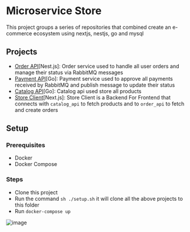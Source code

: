 # Microservice Store
This project groups a series of repositories that combined create an e-commerce ecosystem using nextjs, nestjs, go and mysql

## Projects
 - [Order API](https://github.com/almirpask/order_api)[Nest.js]: Order service used to handle all user orders and manage their status via RabbitMQ messages
 - [Payment API](https://github.com/almirpask/payment_api)[Go]: Payment service used to approve all payments received by RabbitMQ and publish message to update their status
 - [Catalog API](https://github.com/almirpask/payment_api)[Go]: Catalog api used store all products
 - [Store Client](https://github.com/almirpask/store_client)[Next.js]: Store Client is a Backend For Frontend that connects with `catalog_api` to fetch products and to `order_api` to fetch and create orders

## Setup
### Prerequisites
- Docker
- Docker Compose
### Steps
- Clone this project
- Run the command `sh ./setup.sh` it will clone all the above projects to this folder
- Run `docker-compose up`

  
![image](https://github.com/almirpask/microservice_store/assets/18711527/6c665e5b-a1aa-4e35-bc96-ddfc18b44e18)
